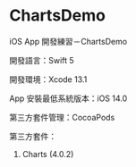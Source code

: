 # ChartsDemo
iOS App 開發練習－ChartsDemo

開發語言：Swift 5

開發環境：Xcode 13.1

App 安裝最低系統版本：iOS 14.0

第三方套件管理：CocoaPods

第三方套件：
1. Charts (4.0.2)
